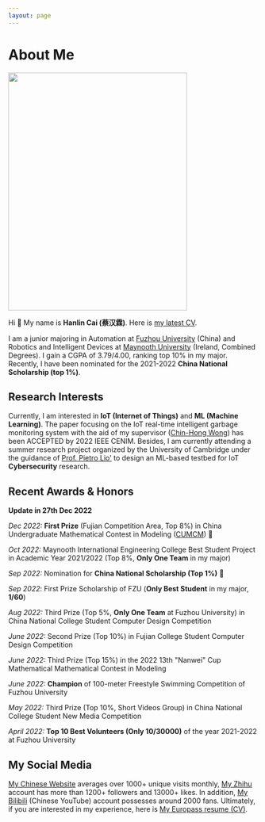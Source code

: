 ```yaml
---
layout: page
---
```


# About Me

<img src="https://www.caihanlin.com/caihanlin.jpg" class="floatpic" width="360" height="480">

Hi 👋 My name is **Hanlin Cai (蔡汉霖)**. Here is [my latest CV](https://caihanlin.com/file/CV-HanlinCAI.pdf).

I am a junior majoring in Automation at [Fuzhou University](https://www.fzu.edu.cn/ ) (China) and Robotics and Intelligent Devices at [Maynooth University](https://maynoothuniversity.ie/) (Ireland, Combined Degrees). I gain a CGPA of 3.79/4.00, ranking top 10% in my major. Recently, I have been nominated for the 2021-2022 **China National Scholarship (top 1%)**.

## Research Interests

Currently, I am interested in **IoT (Internet of Things)** and **ML (Machine Learning)**. The paper focusing on the IoT real-time intelligent garbage monitoring system with the aid of my supervisor ([Chin-Hong Wong](https://www.researchgate.net/profile/Chin-Hong-Wong)) has been ACCEPTED by 2022 IEEE CENIM. Besides, I am currently attending a summer research project organized by the University of Cambridge under the guidance of [Prof. Pietro Lio'](https://www.cl.cam.ac.uk/~pl219/ ) to design an ML-based testbed for IoT **Cybersecurity** research.

## Recent Awards & Honors

**Update in 27th Dec 2022**

*Dec 2022:* **First Prize** (Fujian Competition Area, Top 8%) in China Undergraduate Mathematical Contest in Modeling ([CUMCM](http://en.mcm.edu.cn/)) 🎉

*Oct 2022:* Maynooth International Engineering College Best Student Project in Academic Year 2021/2022 (Top 8%, **Only One Team** in my major)

*Sep 2022:* Nomination for **China National Scholarship (Top 1%)** 🎉

*Sep 2022*: First Prize Scholarship of FZU (**Only Best Student** in my major, **1/60**)

*Aug 2022:*  Third Prize (Top 5%, **Only One Team** at Fuzhou University) in China National College Student Computer Design Competition

*June 2022:* Second Prize (Top 10%) in Fujian College Student Computer Design Competition

*June 2022:* Third Prize (Top 15%) in the 2022 13th "Nanwei" Cup Mathematical Mathematical Contest in Modeling

*June 2022:* **Champion** of 100-meter Freestyle Swimming Competition of Fuzhou University

*May 2022:* Third Prize (Top 10%, Short Videos Group) in China National College Student New Media Competition

*April 2022:* **Top 10 Best Volunteers (Only 10/30000)** of the year 2021-2022 at Fuzhou University

## My Social Media

[My Chinese Website](https://mieclance.club/) averages over 1000+ unique visits monthly, [My Zhihu](https://www.zhihu.com/people/chlire) account has more than 1200+ followers and 13000+ likes. In addition, [My Bilibili](https://space.bilibili.com/594030035) (Chinese YouTube) account possesses around 2000 fans. Ultimately, if you are interested in my experience, here is [My Europass resume (CV)](https://caihanlin.com/file/Europass-CV-Hanlin-CAI.pdf).

